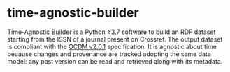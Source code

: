 # time-agnostic-builder

Time-Agnostic Builder is a Python &ge;3.7 software to build an RDF dataset starting from the ISSN of a journal present on Crossref. The output dataset is compliant with the [OCDM v2.0.1](https://figshare.com/articles/Metadata_for_the_OpenCitations_Corpus/3443876) specification. It is agnostic about time because changes and provenance are tracked adopting the same data model: any past version can be read and retrieved along with its metadata.
